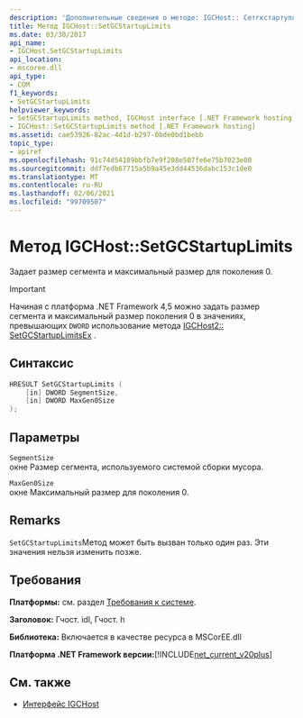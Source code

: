 ```yaml
---
description: 'Дополнительные сведения о методе: IGCHost:: Сетгкстартуплимитс'
title: Метод IGCHost::SetGCStartupLimits
ms.date: 03/30/2017
api_name:
- IGCHost.SetGCStartupLimits
api_location:
- mscoree.dll
api_type:
- COM
f1_keywords:
- SetGCStartupLimits
helpviewer_keywords:
- SetGCStartupLimits method, IGCHost interface [.NET Framework hosting]
- IGCHost::SetGCStartupLimits method [.NET Framework hosting]
ms.assetid: cae53926-82ac-4d1d-b297-0bde0bd1bebb
topic_type:
- apiref
ms.openlocfilehash: 91c74d54189bbfb7e9f208e507fe6e75b7023e00
ms.sourcegitcommit: ddf7edb67715a5b9a45e3dd44536dabc153c1de0
ms.translationtype: MT
ms.contentlocale: ru-RU
ms.lasthandoff: 02/06/2021
ms.locfileid: "99709507"
---
```

# <a name="igchostsetgcstartuplimits-method"></a>Метод IGCHost::SetGCStartupLimits

Задает размер сегмента и максимальный размер для поколения 0.  
  
> [!IMPORTANT]
> Начиная с платформа .NET Framework 4,5 можно задать размер сегмента и максимальный размер поколения 0 в значениях, превышающих `DWORD` использование метода [IGCHost2:: SetGCStartupLimitsEx](igchost2-setgcstartuplimitsex-method.md) .  
  
## <a name="syntax"></a>Синтаксис  
  
```cpp  
HRESULT SetGCStartupLimits (  
    [in] DWORD SegmentSize,  
    [in] DWORD MaxGen0Size  
);  
```  
  
## <a name="parameters"></a>Параметры  

 `SegmentSize`  
 окне Размер сегмента, используемого системой сборки мусора.  
  
 `MaxGen0Size`  
 окне Максимальный размер для поколения 0.  
  
## <a name="remarks"></a>Remarks  

 `SetGCStartupLimits`Метод может быть вызван только один раз. Эти значения нельзя изменить позже.  
  
## <a name="requirements"></a>Требования  

 **Платформы:** см. раздел [Требования к системе](../../get-started/system-requirements.md).  
  
 **Заголовок:** Гчост. idl, Гчост. h  
  
 **Библиотека:** Включается в качестве ресурса в MSCorEE.dll  
  
 **Платформа .NET Framework версии:**[!INCLUDE[net_current_v20plus](../../../../includes/net-current-v20plus-md.md)]  
  
## <a name="see-also"></a>См. также

- [Интерфейс IGCHost](igchost-interface.md)
